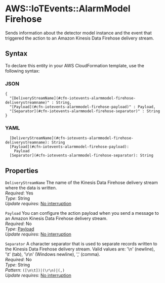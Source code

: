 # AWS::IoTEvents::AlarmModel Firehose<a name="aws-properties-iotevents-alarmmodel-firehose"></a>

Sends information about the detector model instance and the event that triggered the action to an Amazon Kinesis Data Firehose delivery stream\.

## Syntax<a name="aws-properties-iotevents-alarmmodel-firehose-syntax"></a>

To declare this entity in your AWS CloudFormation template, use the following syntax:

### JSON<a name="aws-properties-iotevents-alarmmodel-firehose-syntax.json"></a>

```
{
  "[DeliveryStreamName](#cfn-iotevents-alarmmodel-firehose-deliverystreamname)" : String,
  "[Payload](#cfn-iotevents-alarmmodel-firehose-payload)" : Payload,
  "[Separator](#cfn-iotevents-alarmmodel-firehose-separator)" : String
}
```

### YAML<a name="aws-properties-iotevents-alarmmodel-firehose-syntax.yaml"></a>

```
  [DeliveryStreamName](#cfn-iotevents-alarmmodel-firehose-deliverystreamname): String
  [Payload](#cfn-iotevents-alarmmodel-firehose-payload):
    Payload
  [Separator](#cfn-iotevents-alarmmodel-firehose-separator): String
```

## Properties<a name="aws-properties-iotevents-alarmmodel-firehose-properties"></a>

`DeliveryStreamName` <a name="cfn-iotevents-alarmmodel-firehose-deliverystreamname"></a>
The name of the Kinesis Data Firehose delivery stream where the data is written\.  
_Required_: Yes  
_Type_: String  
_Update requires_: [No interruption](https://docs.aws.amazon.com/AWSCloudFormation/latest/UserGuide/using-cfn-updating-stacks-update-behaviors.html#update-no-interrupt)

`Payload` <a name="cfn-iotevents-alarmmodel-firehose-payload"></a>
You can configure the action payload when you send a message to an Amazon Kinesis Data Firehose delivery stream\.  
_Required_: No  
_Type_: [Payload](aws-properties-iotevents-alarmmodel-payload.md)  
_Update requires_: [No interruption](https://docs.aws.amazon.com/AWSCloudFormation/latest/UserGuide/using-cfn-updating-stacks-update-behaviors.html#update-no-interrupt)

`Separator` <a name="cfn-iotevents-alarmmodel-firehose-separator"></a>
A character separator that is used to separate records written to the Kinesis Data Firehose delivery stream\. Valid values are: '\\n' \(newline\), '\\t' \(tab\), '\\r\\n' \(Windows newline\), ',' \(comma\)\.  
_Required_: No  
_Type_: String  
_Pattern_: `([\n\t])|(\r\n)|(,)`  
_Update requires_: [No interruption](https://docs.aws.amazon.com/AWSCloudFormation/latest/UserGuide/using-cfn-updating-stacks-update-behaviors.html#update-no-interrupt)
